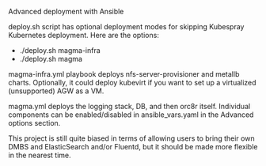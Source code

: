 Advanced deployment with Ansible

deploy.sh script has optional deployment modes for skipping Kubespray
Kubernetes deployment. Here are the options:

- ./deploy.sh magma-infra
- ./deploy.sh magma

magma-infra.yml playbook deploys nfs-server-provisioner and metallb charts.
Optionally, it could deploy kubevirt if you want to set up a virtualized
(unsupported) AGW as a VM.

magma.yml deploys the logging stack, DB, and then orc8r itself. Individual
components can be enabled/disabled in ansible_vars.yaml in the Advanced options
section.

This project is still quite biased in terms of allowing users to bring their
own DMBS and ElasticSearch and/or Fluentd, but it should be made more flexible
in the nearest time.
